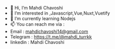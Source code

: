 - 👋 Hi, I’m Mahdi Chavoshi
- 👀 I’m interested in ,Javascript,Vue,Nuxt,Vuetify
- 🌱 I’m currently learning Nodejs
- 📫 You can reach me via : 
- Email : mahdichavoshi14@gmail.com
- Telegram : https://t.me/@mahdi_turrkk
- linkedin : Mahdi Chavoshi

<!---
mahdi-turrkk/mahdi-turrkk is a ✨ special ✨ repository because its `README.md` (this file) appears on your GitHub profile.
You can click the Preview link to take a look at your changes.
--->
